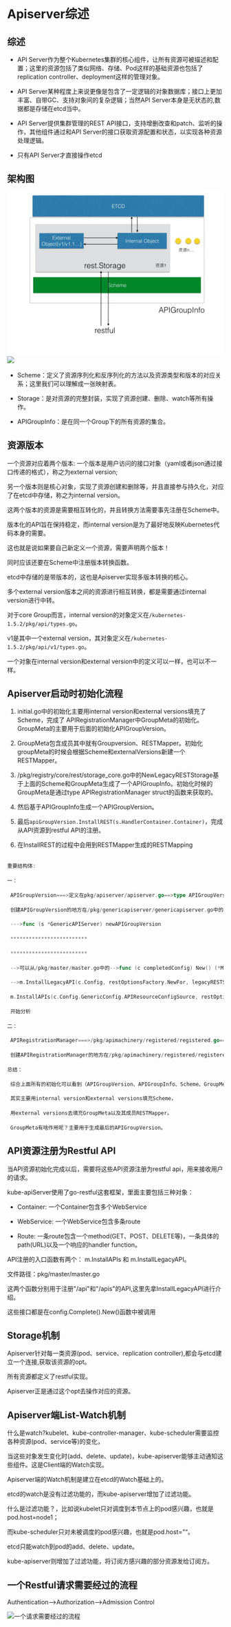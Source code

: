 # Apiserver综述

## 综述

- API Server作为整个Kubernetes集群的核心组件，让所有资源可被描述和配置；这里的资源包括了类似网络、存储、Pod这样的基础资源也包括了replication controller、deployment这样的管理对象。

- API Server某种程度上来说更像是包含了一定逻辑的对象数据库；接口上更加丰富、自带GC、支持对象间的复杂逻辑；当然API Server本身是无状态的,数据都是存储在etcd当中。

- API Server提供集群管理的REST API接口，支持增删改查和patch、监听的操作，其他组件通过和API Server的接口获取资源配置和状态，以实现各种资源处理逻辑。

- 只有API Server才直接操作etcd

## 架构图

![APiserver架构图](/assets/apiserver-00.jpeg)
![](/assets/apiserver-framework.jpeg)

- Scheme：定义了资源序列化和反序列化的方法以及资源类型和版本的对应关系；这里我们可以理解成一张映射表。

- Storage：是对资源的完整封装，实现了资源创建、删除、watch等所有操作。

- APIGroupInfo：是在同一个Group下的所有资源的集合。

## 资源版本

一个资源对应着两个版本: 一个版本是用户访问的接口对象（yaml或者json通过接口传递的格式），称之为external version;

另一个版本则是核心对象，实现了资源创建和删除等，并且直接参与持久化，对应了在etcd中存储，称之为internal version。

这两个版本的资源是需要相互转化的，并且转换方法需要事先注册在Scheme中。

版本化的API旨在保持稳定，而internal version是为了最好地反映Kubernetes代码本身的需要。

这也就是说如果要自己新定义一个资源，需要声明两个版本！

同时应该还要在Scheme中注册版本转换函数。

etcd中存储的是带版本的，这也是Apiserver实现多版本转换的核心。

多个external version版本之间的资源进行相互转换，都是需要通过internal version进行中转。

对于core Group而言，internal version的对象定义在`/kubernetes-1.5.2/pkg/api/types.go`。

v1是其中一个external version，其对象定义在`/kubernetes-1.5.2/pkg/api/v1/types.go`。

一个对象在internal version和external version中的定义可以一样，也可以不一样。

## Apiserver启动时初始化流程

1. initial.go中的初始化主要用internal version和external versions填充了Scheme，完成了 APIRegistrationManager中GroupMeta的初始化。GroupMeta的主要用于后面的初始化APIGroupVersion。

2. GroupMeta包含成员其中就有Groupversion、RESTMapper。初始化groupMeta的时候会根据Scheme和externalVersions新建一个RESTMapper。

3. /pkg/registry/core/rest/storage_core.go中的NewLegacyRESTStorage基于上面的Scheme和GroupMeta生成了一个APIGroupInfo。初始化时候的GroupMeta是通过type APIRegistrationManager struct的函数来获取的。

4. 然后基于APIGroupInfo生成一个APIGroupVersion。

5. 最后`apiGroupVersion.InstallREST(s.HandlerContainer.Container)`，完成从API资源到restful API的注册。

6. 在InstallREST的过程中会用到RESTMapper生成的RESTMapping

```go

重要结构体:

一：

 APIGroupVersion===>定义在pkg/apiserver/apiserver.go==>type APIGroupVersion struct

 创建APIGroupVersion的地方在/pkg/genericapiserver/genericapiserver.go中的

 --->func (s *GenericAPIServer) newAPIGroupVersion

 *************************

 *************************

 -->可以从/pkg/master/master.go中的-->func (c completedConfig) New() (*Master, error)中的

 -->m.InstallLegacyAPI(c.Config, restOptionsFactory.NewFor, legacyRESTStorageProvider) 和

 m.InstallAPIs(c.Config.GenericConfig.APIResourceConfigSource, restOptionsFactory.NewFor, restStorageProviders...)

 开始分析

二：

 APIRegistrationManager===>/pkg/apimachinery/registered/registered.go==>type APIRegistrationManager struct

 创建APIRegistrationManager的地方在/pkg/apimachinery/registered/registered.go中

总结：

 综合上面所有的初始化可以看到（APIGroupVersion、APIGroupInfo、Scheme、GroupMeta、RESTMapper、APIRegistrationManager），

 其实主要用internal version和external versions填充Scheme，

 用external versions去填充GroupMeta以及其成员RESTMapper。

 GroupMeta有啥作用呢？主要用于生成最后的APIGroupVersion。

```

## API资源注册为Restful API

当API资源初始化完成以后，需要将这些API资源注册为restful api，用来接收用户的请求。

kube-apiServer使用了go-restful这套框架，里面主要包括三种对象：

- Container: 一个Container包含多个WebService

- WebService: 一个WebService包含多条route

- Route: 一条route包含一个method(GET、POST、DELETE等)，一条具体的path(URL)以及一个响应的handler function。

API注册的入口函数有两个： m.InstallAPIs 和 m.InstallLegacyAPI。

文件路径：pkg/master/master.go

这两个函数分别用于注册"/api"和"/apis"的API,这里先拿InstallLegacyAPI进行介绍。

这些接口都是在config.Complete().New()函数中被调用

## Storage机制

Apiserver针对每一类资源(pod、service、replication controller),都会与etcd建立一个连接,获取该资源的opt。

所有资源都定义了restful实现。

Apiserver正是通过这个opt去操作对应的资源。

## Apiserver端List-Watch机制

什么是watch?kubelet、kube-controller-manager、kube-scheduler需要监控各种资源(pod、service等)的变化，

当这些对象发生变化时(add、delete、update)，kube-apiserver能够主动通知这些组件。这是Client端的Watch实现。

Apiserver端的Watch机制是建立在etcd的Watch基础上的。

etcd的watch是没有过滤功能的，而kube-apiserver增加了过滤功能。

什么是过滤功能？，比如说kubelet只对调度到本节点上的pod感兴趣，也就是pod.host=node1；

而kube-scheduler只对未被调度的pod感兴趣，也就是pod.host=”“。

etcd只能watch到pod的add、delete、update。

kube-apiserver则增加了过滤功能，将订阅方感兴趣的部分资源发给订阅方。

## 一个Restful请求需要经过的流程

Authentication-->Authorization-->Admission Control

![一个请求需要经过的流程](https://github.com/Kevin-fqh/learning-k8s-source-code/blob/master/images/access-control-overview.jpg)
